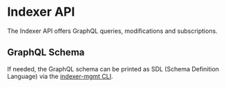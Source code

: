 # Indexer API

The Indexer API offers GraphQL queries, modifications and subscriptions.

## GraphQL Schema

If needed, the GraphQL schema can be printed as SDL (Schema Definition Language) via the [indexer-mgmt CLI](../indexer-mgmt/README.md).

